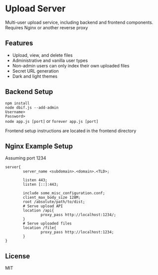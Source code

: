 # Upload Server
Multi-user upload service, including backend and frontend components.  
Requires Nginx or another reverse proxy  

## Features
* Upload, view, and delete files  
* Administrative and vanilla user types  
* Non-admin users can only index their own uploaded files  
* Secret URL generation  
* Dark and light themes  

## Backend Setup
`npm install`  
`node dbif.js --add-admin`  
`Username>`   
`Password>`   
`node app.js [port]` or `forever app.js [port]`  

Frontend setup instructions are located in the frontend directory  

## Nginx Example Setup
Assuming port 1234  
```
server{
        server_name <subdomain>.<domain>.<TLD>;

        listen 443;
        listen [::]:443;

        include some_misc_configuration.conf;
        client_max_body_size 128M;
        root /absolute/path/to/dist;
        # Serve upload API
        location /api{
                proxy_pass http://localhost:1234/;
        }
        # Serve uploaded files
        location /file{
                proxy_pass http://localhost:1234;
        }
}
```

## License
MIT
